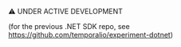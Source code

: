 
⚠️ UNDER ACTIVE DEVELOPMENT

(for the previous .NET SDK repo, see https://github.com/temporalio/experiment-dotnet)